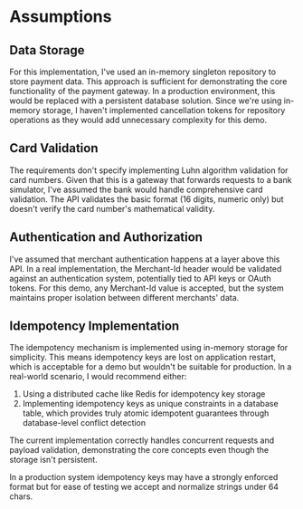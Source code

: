 # Assumptions

## Data Storage

For this implementation, I've used an in-memory singleton repository to store payment data. This approach is sufficient for demonstrating the core functionality of the payment gateway. In a production environment, this would be replaced with a persistent database solution. Since we're using in-memory storage, I haven't implemented cancellation tokens for repository operations as they would add unnecessary complexity for this demo.

## Card Validation

The requirements don't specify implementing Luhn algorithm validation for card numbers. Given that this is a gateway that forwards requests to a bank simulator, I've assumed the bank would handle comprehensive card validation. The API validates the basic format (16 digits, numeric only) but doesn't verify the card number's mathematical validity.

## Authentication and Authorization

I've assumed that merchant authentication happens at a layer above this API. In a real implementation, the Merchant-Id header would be validated against an authentication system, potentially tied to API keys or OAuth tokens. For this demo, any Merchant-Id value is accepted, but the system maintains proper isolation between different merchants' data.

## Idempotency Implementation

The idempotency mechanism is implemented using in-memory storage for simplicity. This means idempotency keys are lost on application restart, which is acceptable for a demo but wouldn't be suitable for production. In a real-world scenario, I would recommend either:

1. Using a distributed cache like Redis for idempotency key storage
2. Implementing idempotency keys as unique constraints in a database table, which provides truly atomic idempotent guarantees through database-level conflict detection

The current implementation correctly handles concurrent requests and payload validation, demonstrating the core concepts even though the storage isn't persistent. 

In a production system idempotency keys may have a strongly enforced format but for ease of testing we accept and normalize strings under 64 chars.